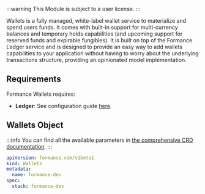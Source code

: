 :::warning
This Module is subject to a user license.
:::

Wallets is a fully managed, white-label wallet service to materialize and spend users funds. It comes with built-in support for multi-currency balances and temporary holds capabilities (and upcoming support for reserved funds and expirable fungibles). It is built on top of the Formance Ledger service and is designed to provide an easy way to add wallets capabilities to your application without having to worry about the underlying transactions structure, providing an opinionated model implementation.

## Requirements

Formance Wallets requires:
- **Ledger**: See configuration guide [here](../04-Modules/03-Ledger.md).

## Wallets Object

:::info
You can find all the available parameters in [the comprehensive CRD documentation](../09-Configuration%20reference/02-Custom%20Resource%20Definitions.md#wallets).
:::

```yaml
apiVersion: formance.com/v1beta1
kind: Wallets
metadata:
  name: formance-dev
spec:
  stack: formance-dev
```
